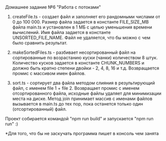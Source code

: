 Домашнее задание №6 "Работа с потоками"

1. createFile.ts - создает файл и заполняет его рандомными числами от 0 до 100 000. 
Размер файла задается в константе FILE_SIZE_MB файла main.ts и установлен в 1 МБ с целью уменьшения времени вычислений. 
Имя файла задается в константе UNSORTED_FILE_NAME. Файл не удаляется, что бы можно с чем было сравнить результат.

2. makeSortedFiles.ts - разбивает несортированный файл на сортированные по возрастанию куски (чанки) количеством 8 штук. 
Количество кусков задается в константе CHUNK_NUMBERS и должно быть кратно степени двойки - 2, 4, 8, 16 и т.д. 
Возвращается промис с массивом имен файлов.

3. sort.ts - сортирует два файла методом слияния в результирующий файл, с именем file 1 + file 2. 
Возвращает промис с именем отсортированного файла, исходные файлы удаляет для минимизации места на диске. 
Метод join принимает массив с именами файлов вызывается в main.ts до тех пор, пока останется только один (отсортированный) файл.

Проект собирается командой "npm run build" и запускается "npm run run" :)

*Для того, что бы не заскучать программа пишет в консоль чем занята
